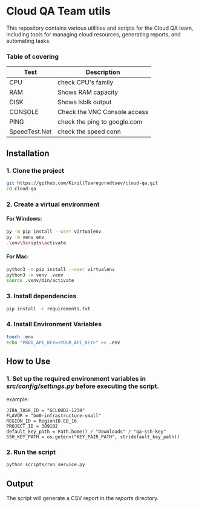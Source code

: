 # Cloud QA Team utils
This repository contains various utilities and scripts for the Cloud QA team, including tools for managing cloud resources, 
generating reports, and automating tasks.
### Table of covering  

|      Test     | Description                  |
|---------------|------------------------------|
| CPU           | check CPU's family           |
| RAM           | Shows RAM capacity           |
| DISK          | Shows lsblk output           |
| CONSOLE       | Check the VNC Console access |
| PING          | check the ping to google.com |
| SpeedTest.Net | check the speed conn         |

## Installation

### 1. Clone the project

```bash
git https://github.com/KirillTsaregorodtsev/cloud-qa.git
cd cloud-qa
```

### 2. Create a virtual environment

#### For Windows:
```bash
py -m pip install --user virtualenv
py -m venv env
.\env\Scripts\activate
```

#### For Mac:
```bash
python3 -m pip install --user virtualenv
python3 -m venv .venv
source .venv/bin/activate
```
### 3. Install dependencies

```bash
pip install -r requirements.txt
```

### 4. Install Environment Variables
```bash
touch .env
echo "PROD_API_KEY=<YOUR_API_KEY>" >> .env
```

## How to Use

### 1. Set up the required environment variables in _src/config/settings.py_ before executing the script.
example:
```pyhon
JIRA_TASK_ID = "GCLOUD2-1234"
FLAVOR = "bm0-infrastructure-small"
REGION_ID = RegionID.ED_16
PROJECT_ID = 309102
default_key_path = Path.home() / "Downloads" / "qa-ssh-key"
SSH_KEY_PATH = os.getenv("KEY_PAIR_PATH", str(default_key_path))
```
### 2. Run the script
```bash
python scripts/run_service.py
```

## Output
The script will generate a CSV report in the _reports_ directory.
